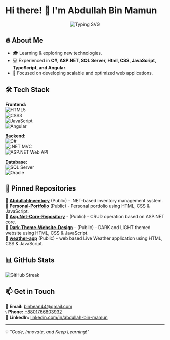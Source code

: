 # Hi there! 👋 I'm Abdullah Bin Mamun  

<p align="center">
  <img src="https://readme-typing-svg.herokuapp.com?font=Fira+Code&duration=3000&pause=1000&color=00FF00&center=true&vCenter=true&width=500&lines=Passionate+.NET+Developer;Full-Stack+Web+Enthusiast;Building+Scalable+Solutions;Lifelong+Learner+%26+Tech+Explorer;Problem+Solver+%7C+Code+Lover;Turning+Ideas+into+Reality" alt="Typing SVG" />
</p>


## 🔥 About Me  
- 🎓 Learning & exploring new technologies.  
- 💻 Experienced in **C#, ASP.NET, SQL Server, Html, CSS, JavaScript, TypeScript, and Angular**.  
- 🎯 Focused on developing scalable and optimized web applications.  

## 🛠️ Tech Stack  
**Frontend:**  
![HTML5](https://img.shields.io/badge/HTML5-%23E34F26.svg?style=flat&logo=html5&logoColor=white)  
![CSS3](https://img.shields.io/badge/CSS3-%231572B6.svg?style=flat&logo=css3&logoColor=white)  
![JavaScript](https://img.shields.io/badge/JavaScript-%23F7DF1E.svg?style=flat&logo=javascript&logoColor=black)  
![Angular](https://img.shields.io/badge/Angular-%23DD0031.svg?style=flat&logo=angular&logoColor=white)  

**Backend:**  
![C#](https://img.shields.io/badge/C%23-%23239120.svg?style=flat&logo=csharp&logoColor=white)  
![.NET MVC](https://img.shields.io/badge/.NET%20MVC-%235C2D91.svg?style=flat&logo=dotnet&logoColor=white)  
![ASP.NET Web API](https://img.shields.io/badge/Web%20API-%23512BD4.svg?style=flat&logo=dotnet&logoColor=white)

**Database:**  
![SQL Server](https://img.shields.io/badge/SQL%20Server-%23CC2927.svg?style=flat&logo=microsoft-sql-server&logoColor=white)  
![Oracle](https://img.shields.io/badge/Oracle-%23F80000.svg?style=flat&logo=oracle&logoColor=white)

## 📌 Pinned Repositories  
🔹 [**AbdullahInventory**](https://github.com/BinMamun/abdullahinventory) (Public) - .NET-based inventory management system.  
🔹 [**Personal-Portfolio**](https://github.com/BinMamun/Personal-Portfolio) (Public) - Personal portfolio using HTML, CSS & JavaScript.  
🔹 [**Asp.Net-Core-Repository**](https://github.com/BinMamun/Asp.Net-Core-Repository) - (Public) - CRUD operation based on ASP.NET core.  
🔹 [**Dark-Theme-Website-Design**](https://github.com/BinMamun/Asp.Net-Core-Repository) - (Public) - DARK and LIGHT themed website using HTML, CSS & JavaScript.  
🔹 [**weather-app**](https://github.com/BinMamun/weather-app) (Public) - web based Live Weather application using HTML, CSS & JavaScript.  

## 📊 GitHub Stats  
![GitHub Streak](https://github-readme-streak-stats.herokuapp.com/?user=BinMamun&theme=dark&hide_border=true)  

## 📫 Get in Touch  
📧 **Email:** [binbean44@gmail.com](mailto:binbean44@gmail.com)  
📞 **Phone:** [+8801766803932](tel:+8801766803932)  
🔗 **LinkedIn:** [linkedin.com/in/abdullah-bin-mamun](https://www.linkedin.com/in/abdullah-bin-mamun/)  

---  
💡 *"Code, Innovate, and Keep Learning!"*

